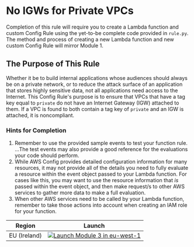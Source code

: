 # No IGWs for Private VPCs
Completion of this rule will require you to create a Lambda function and custom Config Rule using the yet-to-be complete code provided in `rule.py`.  The method and process of creating a new Lambda function and new custom Config Rule will mirror Module 1.

## The Purpose of This Rule
Whether it be to build internal applications whose audiences should always be on a private network, or to reduce the attack surface of an application that stores highly sensitive data, not all applications need access to the Internet.  This Config Rule's purpose is to ensure that VPCs that have a tag key equal to `private` do not have an Internet Gateway (IGW) attached to them.  If a VPC is found to both contain a tag key of `private` and an IGW is attached, it is noncompliant.

### Hints for Completion
1. Remember to use the provided sample events to test your function rule. ...The test events may also provide a good reference for the evaluations your code should perform.
2. While AWS Config provides detailed configuration information for many resources, it may not provide all of the details you need to fully evaluate a resource within the event object passed to your Lambda function.  For cases like this, you may want to use the resource information that *is* passed within the event object, and then make request/s to other AWS services to gather more data to make a full evaluation.
3. When other AWS services need to be called by your Lambda function, remember to take those actions into account when creating an IAM role for your function.

Region| Launch
------|-----
EU (Ireland) | [![Launch Module 3 in eu-west-1](http://docs.aws.amazon.com/AWSCloudFormation/latest/UserGuide/images/cloudformation-launch-stack-button.png)](https://console.aws.amazon.com/cloudformation/home?region=eu-west-1#/stacks/new?stackName=ConfigRules-Module-3-No-IGW-For-Private-VPCs&templateURL=https://s3.amazonaws.com/config-rules-workshop-eu-west-1/module-3/template.yml)
